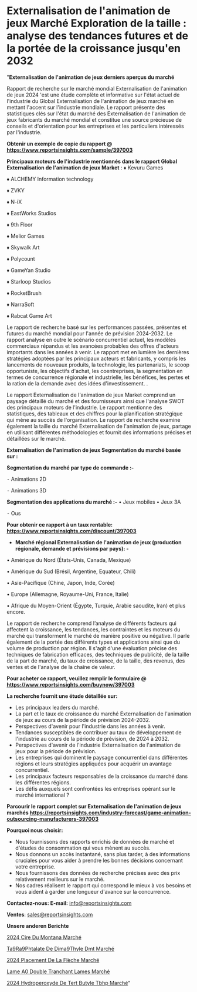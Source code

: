 # Externalisation de l'animation de jeux Marché Exploration de la taille : analyse des tendances futures et de la portée de la croissance jusqu'en 2032

"<strong>Externalisation de l'animation de jeux derniers aperçus du marché</strong>

Rapport de recherche sur le marché mondial Externalisation de l'animation de jeux 2024 'est une étude complète et informative sur l'état actuel de l'industrie du Global Externalisation de l'animation de jeux marché en mettant l'accent sur l'industrie mondiale. Le rapport présente des statistiques clés sur l'état du marché des Externalisation de l'animation de jeux fabricants du marché mondial et constitue une source précieuse de conseils et d'orientation pour les entreprises et les particuliers intéressés par l'industrie.

<strong>Obtenir un exemple de copie du rapport @ <a href=https://www.reportsinsights.com/sample/397003>https://www.reportsinsights.com/sample/397003</a></strong>

<strong>Principaux moteurs de l'industrie mentionnés dans le rapport Global Externalisation de l'animation de jeux Market</strong> :
♦ Kevuru Games

♦ ALCHEMY Information technology

♦ ZVKY

♦ N-iX

♦ EastWorks Studios

♦ 9th Floor

♦ Melior Games

♦ Skywalk Art

♦ Polycount

♦ GameYan Studio

♦ Starloop Studios

♦ RocketBrush

♦ NarraSoft

♦ Rabcat Game Art

Le rapport de recherche basé sur les performances passées, présentes et futures du marché mondial pour l'année de prévision 2024-2032. Le rapport analyse en outre le scénario concurrentiel actuel, les modèles commerciaux répandus et les avancées probables des offres d'acteurs importants dans les années à venir. Le rapport met en lumière les dernières stratégies adoptées par les principaux acteurs et fabricants, y compris les lancements de nouveaux produits, la technologie, les partenariats, le scoop opportuniste, les objectifs d'achat, les coentreprises, la segmentation en termes de concurrence régionale et industrielle, les bénéfices, les pertes et la ration de la demande avec des idées d'investissement. .

Le rapport Externalisation de l'animation de jeux Market comprend un paysage détaillé du marché et des fournisseurs ainsi que l'analyse SWOT des principaux moteurs de l'industrie. Le rapport mentionne des statistiques, des tableaux et des chiffres pour la planification stratégique qui mène au succès de l'organisation. Le rapport de recherche examine également la taille du marché Externalisation de l'animation de jeux, partage en utilisant différentes méthodologies et fournit des informations précises et détaillées sur le marché.

<strong>Externalisation de l'animation de jeux Segmentation du marché basée sur :</strong>

<strong>Segmentation du marché par type de commande :-</strong>

⁃ Animations 2D

⁃ Animations 3D

<strong>Segmentation des applications du marché :-</strong>
• Jeux mobiles
• Jeux 3A

⁃ Ous

<strong>Pour obtenir ce rapport à un taux rentable: <a href=https://www.reportsinsights.com/discount/397003>https://www.reportsinsights.com/discount/397003</a></strong>
<ul>
  <li><strong>Marché régional Externalisation de l'animation de jeux (production régionale, demande et prévisions par pays): -</strong></li>
</ul>
• Amérique du Nord (États-Unis, Canada, Mexique)

• Amérique du Sud (Brésil, Argentine, Equateur, Chili)

• Asie-Pacifique (Chine, Japon, Inde, Corée)

• Europe (Allemagne, Royaume-Uni, France, Italie)

• Afrique du Moyen-Orient (Égypte, Turquie, Arabie saoudite, Iran) et plus encore.

Le rapport de recherche comprend l’analyse de différents facteurs qui affectent la croissance, les tendances, les contraintes et les moteurs du marché qui transforment le marché de manière positive ou négative. Il parle également de la portée des différents types et applications ainsi que du volume de production par région. Il s'agit d'une évaluation précise des techniques de fabrication efficaces, des techniques de publicité, de la taille de la part de marché, du taux de croissance, de la taille, des revenus, des ventes et de l'analyse de la chaîne de valeur.

<strong>Pour acheter ce rapport, veuillez remplir le formulaire @   <a href=https://www.reportsinsights.com/buynow/397003>https://www.reportsinsights.com/buynow/397003</a></strong>

<strong>La recherche fournit une étude détaillée sur:</strong>
<ul>
  <li>Les principaux leaders du marché.</li>
  <li>La part et le taux de croissance du marché Externalisation de l'animation de jeux au cours de la période de prévision 2024-2032.</li>
  <li>Perspectives d'avenir pour l'industrie dans les années à venir.</li>
  <li>Tendances susceptibles de contribuer au taux de développement de l'industrie au cours de la période de prévision, de 2024 à 2032.</li>
  <li>Perspectives d'avenir de l'industrie Externalisation de l'animation de jeux pour la période de prévision.</li>
  <li>Les entreprises qui dominent le paysage concurrentiel dans différentes régions et leurs stratégies appliquées pour acquérir un avantage concurrentiel.</li>
  <li>Les principaux facteurs responsables de la croissance du marché dans les différentes régions.</li>
  <li>Les défis auxquels sont confrontées les entreprises opérant sur le marché international ?</li>
</ul>

<strong>Parcourir le rapport complet sur Externalisation de l'animation de jeux marchés <a href=https://reportsinsights.com/industry-forecast/game-animation-outsourcing-manufacturers-397003>https://reportsinsights.com/industry-forecast/game-animation-outsourcing-manufacturers-397003</a></strong>

<strong>Pourquoi nous choisir:</strong>
<ul>
  <li>Nous fournissons des rapports enrichis de données de marché et d'études de consommation qui vous mènent au succès.</li>
  <li>Nous donnons un accès instantané, sans plus tarder, à des informations cruciales pour vous aider à prendre les bonnes décisions concernant votre entreprise.</li>
  <li>Nous fournissons des données de recherche précises avec des prix relativement meilleurs sur le marché.</li>
  <li>Nos cadres réalisent le rapport qui correspond le mieux à vos besoins et vous aident à garder une longueur d'avance sur la concurrence.</li>
</ul>
<strong>Contactez-nous:
</strong><strong>E-mail:</strong> <a href=mailto:info@reportsinsights.com>info@reportsinsights.com</a>

<strong>Ventes</strong>: <a href=mailto:sales@reportsinsights.com>sales@reportsinsights.com</a>

<strong>Unsere anderen Berichte</strong>

<a href=https://www.linkedin.com/pulse/2024-cire-du-montana-march%C3%A9-de-rapport-analyse-qhu0c/>2024 Cire Du Montana Marché</a>

<a href=https://www.linkedin.com/pulse/t%C3%A9r%C3%A9phtalate-de-dim%C3%A9thyle-dmt-march%C3%A9-part-bk3ic/>Ta9Ra9Phtalate De Dima9Thyle Dmt Marché</a>

<a href=https://www.linkedin.com/pulse/2024-placement-de-la-flèche-marché-analyse-sxf6c/>2024 Placement De La Flèche Marché</a>

<a href=https://www.linkedin.com/pulse/lame-%C3%A0-double-tranchant-lames-march%C3%A9-rapport-kxqif/>Lame A0 Double Tranchant Lames Marché</a>

<a href=https://www.linkedin.com/pulse/2024-hydroperoxyde-de-tert-butyle-tbhp-march%C3%A9-nsr3c/>2024 Hydroperoxyde De Tert Butyle Tbhp Marché</a>"
